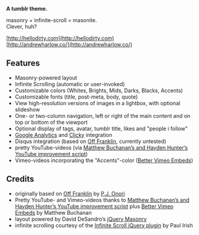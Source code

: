 **A tumblr theme.**

masonry + infinite-scroll = masonite.  
Clever, huh?

[http://hellodirty.com](http://hellodirty.com)  
[http://andrewharlow.co/](http://andrewharlow.co/)

Features
--------

*  Masonry-powered layout
*  Infinite Scrolling (automatic or user-invoked)
*  Customizable colors (Whites, Brights, Mids, Darks, Blacks, Accents)
*  Customizable fonts (title, post-meta, body, quote)
*  View high-resolution versions of images in a lightbox, with optional slideshow
*  One- or two-column navigation, left or right of the main content and on top or bottom of the viewport
*  Optional display of tags, avatar, tumblr title, likes and "people i follow"
*  [Google Analytics](http://www.google.com/analytics/) and [Clicky](http://getclicky.com/) integration
*  Disqus integration (based on [Off Franklin](http://somerandomdude.com/projects/off-franklin-tumblr-theme/), currently untested)
*  pretty YouTube-videos (via [Matthew Buchanan’s and Hayden Hunter’s YouTube improvement script](http://matthewbuchanan.name/post/451892574/widescreen-youtube-embeds))
*  Vimeo-videos incorporating the "Accents"-color ([Better Vimeo Embeds](http://mattbu.ch/tumblr/vimeo-embeds/))

Credits
-------

*  originally based on [Off Franklin](http://somerandomdude.com/projects/off-franklin-tumblr-theme/) by [P.J. Onori](http://somerandomdude.com/)
*  Pretty YouTube- and Vimeo-videos thanks to [Matthew Buchanan’s and Hayden Hunter’s YouTube improvement script](http://matthewbuchanan.name/post/451892574/widescreen-youtube-embeds) plus [Better Vimeo Embeds](http://mattbu.ch/tumblr/vimeo-embeds/) by Matthew Buchanan
*  layout powered by David DeSandro’s [jQuery Masonry](http://desandro.com/resources/jquery-masonry/) 
*  infinite scrolling courtesy of the [Infinite Scroll jQuery plugin](http://www.infinite-scroll.com) by Paul Irish